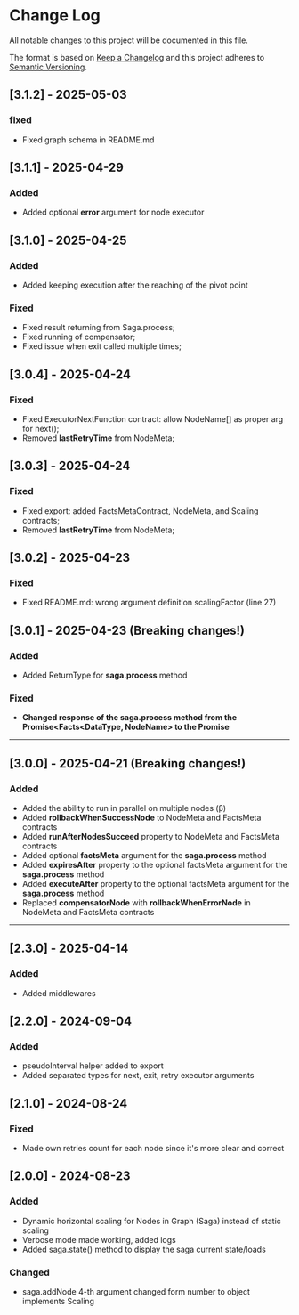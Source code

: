 # Change Log

All notable changes to this project will be documented in this file.

The format is based on [Keep a Changelog](http://keepachangelog.com/)
and this project adheres to [Semantic Versioning](http://semver.org/).

## [3.1.2] - 2025-05-03

### fixed

- Fixed graph schema in README.md

## [3.1.1] - 2025-04-29

### Added

- Added optional **error** argument for node executor

## [3.1.0] - 2025-04-25

### Added

- Added keeping execution after the reaching of the pivot point

### Fixed

- Fixed result returning from Saga.process;
- Fixed running of compensator;
- Fixed issue when exit called multiple times;

## [3.0.4] - 2025-04-24

### Fixed

- Fixed ExecutorNextFunction contract: allow NodeName[] as proper arg for next();
- Removed **lastRetryTime** from NodeMeta;

## [3.0.3] - 2025-04-24

### Fixed

- Fixed export: added FactsMetaContract, NodeMeta, and Scaling contracts;
- Removed **lastRetryTime** from NodeMeta;

## [3.0.2] - 2025-04-23

### Fixed

- Fixed README.md: wrong argument definition scalingFactor (line 27)

## [3.0.1] - 2025-04-23 (Breaking changes!)

### Added

- Added ReturnType for **saga.process** method

### Fixed

- **Changed response of the saga.process method from the Promise<Facts<DataType, NodeName> to the Promise<DataType>**

---

## [3.0.0] - 2025-04-21 (Breaking changes!)

### Added

- Added the ability to run in parallel on multiple nodes (&beta;)
- Added **rollbackWhenSuccessNode** to NodeMeta and FactsMeta contracts
- Added **runAfterNodesSucceed** property to NodeMeta and FactsMeta contracts
- Added optional **factsMeta** argument for the **saga.process** method
- Added **expiresAfter** property to the optional factsMeta argument for the **saga.process** method
- Added **executeAfter** property to the optional factsMeta argument for the **saga.process** method
- Replaced **compensatorNode** with **rollbackWhenErrorNode** in NodeMeta and FactsMeta contracts

---

## [2.3.0] - 2025-04-14

### Added

- Added middlewares

## [2.2.0] - 2024-09-04

### Added

- pseudoInterval helper added to export
- Added separated types for next, exit, retry executor arguments

## [2.1.0] - 2024-08-24

### Fixed

- Made own retries count for each node since it's more clear and correct

## [2.0.0] - 2024-08-23

### Added

- Dynamic horizontal scaling for Nodes in Graph (Saga) instead of static scaling
- Verbose mode made working, added logs
- Added saga.state() method to display the saga current state/loads

### Changed

- saga.addNode 4-th argument changed form number to object implements Scaling
